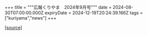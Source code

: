 +++
title = """広報くりやま　2024年9月号"""
date = 2024-08-30T07:00:00.000Z
expiryDate = 2024-12-19T20:24:39.166Z
tags = ["kuriyama","news"]
+++


[[source]](https://www.town.kuriyama.hokkaido.jp/site/koho/28572.html)
